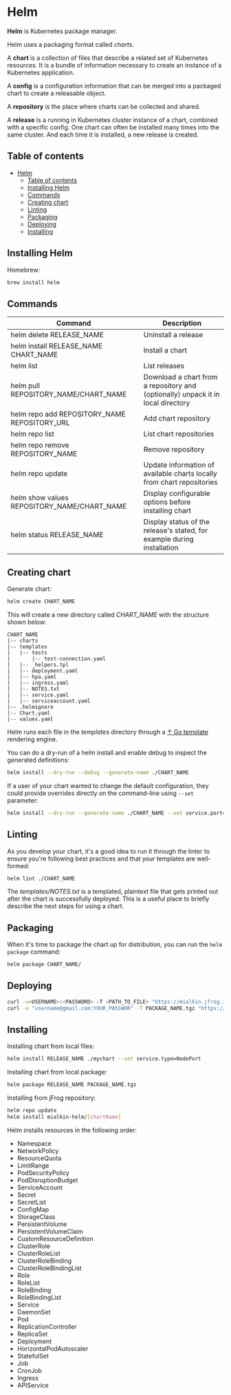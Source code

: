 # Helm

**Helm** is Kubernetes package manager.

Helm uses a packaging format called _charts_.

A **chart** is a collection of files that describe a related set of Kubernetes resources. It is a bundle of information necessary to create an instance of a Kubernetes application.

A **config** is a configuration information that can be merged into a packaged chart to create a releasable object.

A **repository** is the place where charts can be collected and shared.

A **release** is a running in Kubernetes cluster instance of a chart, combined with a specific config. One chart can often be installed many times into the same cluster. And each time it is installed, a new release is created.

## Table of contents

- [Helm](#helm)
  - [Table of contents](#table-of-contents)
  - [Installing Helm](#installing-helm)
  - [Commands](#commands)
  - [Creating chart](#creating-chart)
  - [Linting](#linting)
  - [Packaging](#packaging)
  - [Deploying](#deploying)
  - [Installing](#installing)

## Installing Helm

Homebrew:

```bash
brew install helm
```

## Commands

| Command                                      | Description                                                                      |
| -------------------------------------------- | -------------------------------------------------------------------------------- |
| helm delete RELEASE_NAME                     | Uninstall a release                                                              |
| helm install RELEASE_NAME CHART_NAME         | Install a chart                                                                  |
| helm list                                    | List releases                                                                    |
| helm pull REPOSITORY_NAME/CHART_NAME         | Download a chart from a repository and (optionally) unpack it in local directory |
| helm repo add REPOSITORY_NAME REPOSITORY_URL | Add chart repository                                                             |
| helm repo list                               | List chart repositories                                                          |
| helm repo remove REPOSITORY_NAME             | Remove repository                                                                |
| helm repo update                             | Update information of available charts locally from chart repositories           |
| helm show values REPOSITORY_NAME/CHART_NAME  | Display configurable options before installing chart                             |
| helm status RELEASE_NAME                     | Display status of the release's stated, for example during installation          |

## Creating chart

Generate chart:

```bash
helm create CHART_NAME
```

This will create a new directory called _CHART_NAME_ with the structure shown below:

```text
CHART_NAME
|-- charts
|-- templates
|   |-- tests
|       |-- test-connection.yaml
|   |-- _helpers.tpl
|   |-- deployment.yaml
|   |-- hpa.yaml
|   |-- ingress.yaml
|   |-- NOTES.txt
|   |-- service.yaml
|   |-- serviceaccount.yaml
|-- .helmignore
|-- Chart.yaml
|-- values.yaml
```

Helm runs each file in the _templates_ directory through a [↑ Go template](https://golang.org/pkg/text/template/) rendering engine.

You can do a dry-run of a helm install and enable debug to inspect the generated definitions:

```bash
helm install --dry-run --debug --generate-name ./CHART_NAME
```

If a user of your chart wanted to change the default configuration, they could provide overrides directly on the command-line using `--set` parameter:

```bash
helm install --dry-run --generate-name ./CHART_NAME --set service.port=7775
```

## Linting

As you develop your chart, it's a good idea to run it through the linter to ensure you're following best practices and that your templates are well-formed:

```bash
helm lint ./CHART_NAME
```

The _templates/NOTES.txt_ is a templated, plaintext file that gets printed out after the chart is successfully deployed. This is a useful place to briefly describe the next steps for using a chart.

## Packaging

When it's time to package the chart up for distribution, you can run the `helm package` command:

```bash
helm package CHART_NAME/
```

## Deploying

```bash
curl -u<USERNAME>:<PASSWORD> -T <PATH_TO_FILE> "https://mialkin.jfrog.io/artifactory/mialkin-helm/<TARGET_FILE_PATH>"
curl -u "username@gmail.com:YOUR_PASSWOR" -T PACKAGE_NAME.tgz "https://mialkin.jfrog.io/artifactory/mialkin-helm/CHART_NAME"
```

## Installing

Installing chart from local files:

```bash
helm install RELEASE_NAME ./mychart --set service.type=NodePort
```

Installing chart from local package:

```bash
helm package RELEASE_NAME PACKAGE_NAME.tgz
```

Installing from jFrog repository:

```bash
helm repo update
helm install mialkin-helm/[chartName]
```

Helm installs resources in the following order:

- Namespace
- NetworkPolicy
- ResourceQuota
- LimitRange
- PodSecurityPolicy
- PodDisruptionBudget
- ServiceAccount
- Secret
- SecretList
- ConfigMap
- StorageClass
- PersistentVolume
- PersistentVolumeClaim
- CustomResourceDefinition
- ClusterRole
- ClusterRoleList
- ClusterRoleBinding
- ClusterRoleBindingList
- Role
- RoleList
- RoleBinding
- RoleBindingList
- Service
- DaemonSet
- Pod
- ReplicationController
- ReplicaSet
- Deployment
- HorizontalPodAutoscaler
- StatefulSet
- Job
- CronJob
- Ingress
- APIService
